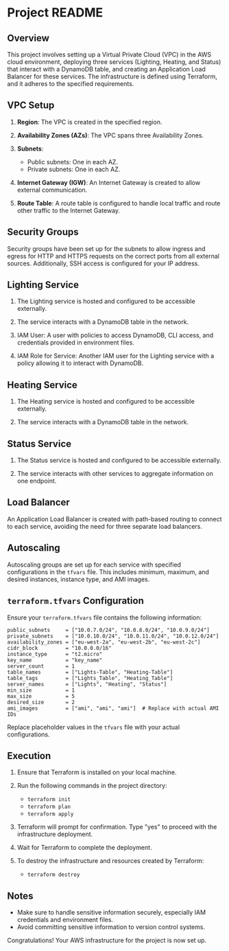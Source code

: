 # Project README

## Overview

This project involves setting up a Virtual Private Cloud (VPC) in the AWS cloud environment, deploying three services (Lighting, Heating, and Status) that interact with a DynamoDB table, and creating an Application Load Balancer for these services. The infrastructure is defined using Terraform, and it adheres to the specified requirements.

## VPC Setup

1. **Region**: The VPC is created in the specified region.

2. **Availability Zones (AZs)**: The VPC spans three Availability Zones.

3. **Subnets**:
   - Public subnets: One in each AZ.
   - Private subnets: One in each AZ.

4. **Internet Gateway (IGW)**: An Internet Gateway is created to allow external communication.

5. **Route Table**: A route table is configured to handle local traffic and route other traffic to the Internet Gateway.

## Security Groups

Security groups have been set up for the subnets to allow ingress and egress for HTTP and HTTPS requests on the correct ports from all external sources. Additionally, SSH access is configured for your IP address.

## Lighting Service

1. The Lighting service is hosted and configured to be accessible externally.

2. The service interacts with a DynamoDB table in the network.

3. IAM User: A user with policies to access DynamoDB, CLI access, and credentials provided in environment files.

4. IAM Role for Service: Another IAM user for the Lighting service with a policy allowing it to interact with DynamoDB.

## Heating Service

1. The Heating service is hosted and configured to be accessible externally.

2. The service interacts with a DynamoDB table in the network.

## Status Service

1. The Status service is hosted and configured to be accessible externally.

2. The service interacts with other services to aggregate information on one endpoint.

## Load Balancer

An Application Load Balancer is created with path-based routing to connect to each service, avoiding the need for three separate load balancers.

## Autoscaling

Autoscaling groups are set up for each service with specified configurations in the `tfvars` file. This includes minimum, maximum, and desired instances, instance type, and AMI images.

## `terraform.tfvars` Configuration

Ensure your `terraform.tfvars` file contains the following information:

```hcl
public_subnets     = ["10.0.7.0/24", "10.0.8.0/24", "10.0.9.0/24"]
private_subnets    = ["10.0.10.0/24", "10.0.11.0/24", "10.0.12.0/24"]
availability_zones = ["eu-west-2a", "eu-west-2b", "eu-west-2c"]
cidr_block         = "10.0.0.0/16"
instance_type      = "t2.micro"
key_name           = "key_name"
server_count       = 1
table_names        = ["Lights-Table", "Heating-Table"]
table_tags         = ["Lights_Table", "Heating_Table"]
server_names       = ["Lights", "Heating", "Status"]
min_size           = 1
max_size           = 5
desired_size       = 2
ami_images         = ["ami", "ami", "ami"]  # Replace with actual AMI IDs
```

Replace placeholder values in the `tfvars` file with your actual configurations.

## Execution

1. Ensure that Terraform is installed on your local machine.

2. Run the following commands in the project directory:

    - ```terraform init```
    - ```terraform plan ```
    - ```terraform apply```


3. Terraform will prompt for confirmation. Type "yes" to proceed with the infrastructure deployment.

4. Wait for Terraform to complete the deployment.

5. To destroy the infrastructure and resources created by Terraform:

    - ```terraform destroy```

## Notes

- Make sure to handle sensitive information securely, especially IAM credentials and environment files.
- Avoid committing sensitive information to version control systems.


Congratulations! Your AWS infrastructure for the project is now set up.
